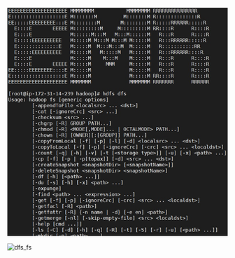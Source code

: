 
![dfs](https://github.com/Priyanka743/priyanka-vitadbda/blob/Big-Data/images/1.jpg)

![dfs_fs](https://github.com/Priyanka743/priyanka-vitadbda/blob/Big-Data/images/2.jpg)

